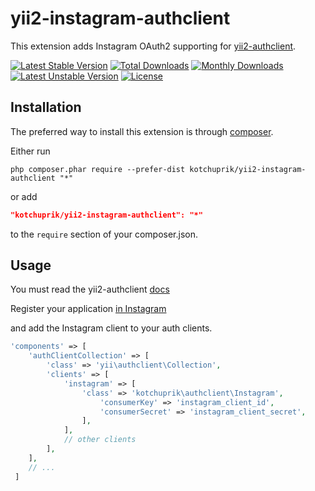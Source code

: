 # yii2-instagram-authclient

This extension adds Instagram OAuth2 supporting for [yii2-authclient](https://github.com/yiisoft/yii2-authclient).

[![Latest Stable Version](https://poser.pugx.org/kotchuprik/yii2-instagram-authclient/v/stable)](https://packagist.org/packages/kotchuprik/yii2-instagram-authclient)
[![Total Downloads](https://poser.pugx.org/kotchuprik/yii2-instagram-authclient/downloads)](https://packagist.org/packages/kotchuprik/yii2-instagram-authclient)
[![Monthly Downloads](https://poser.pugx.org/kotchuprik/yii2-instagram-authclient/d/monthly)](https://packagist.org/packages/kotchuprik/yii2-instagram-authclient)
[![Latest Unstable Version](https://poser.pugx.org/kotchuprik/yii2-instagram-authclient/v/unstable)](https://packagist.org/packages/kotchuprik/yii2-instagram-authclient)
[![License](https://poser.pugx.org/kotchuprik/yii2-instagram-authclient/license)](https://packagist.org/packages/kotchuprik/yii2-instagram-authclient)

## Installation

The preferred way to install this extension is through [composer](http://getcomposer.org/download/).

Either run

```
php composer.phar require --prefer-dist kotchuprik/yii2-instagram-authclient "*"
```

or add

```json
"kotchuprik/yii2-instagram-authclient": "*"
```

to the `require` section of your composer.json.

## Usage

You must read the yii2-authclient [docs](https://github.com/yiisoft/yii2/blob/master/docs/guide/security-auth-clients.md)

Register your application [in Instagram](http://instagram.com/developer/clients/register)

and add the Instagram client to your auth clients.

```php
'components' => [
    'authClientCollection' => [
        'class' => 'yii\authclient\Collection',
        'clients' => [
            'instagram' => [
                'class' => 'kotchuprik\authclient\Instagram',
                    'consumerKey' => 'instagram_client_id',
                    'consumerSecret' => 'instagram_client_secret',
                ],
            ],
            // other clients
        ],
    ],
    // ...
 ]
 ```
